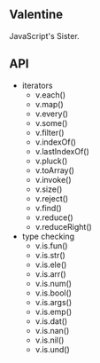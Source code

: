 Valentine
---------
JavaScript's Sister.

API
---

  * iterators
    * v.each()
    * v.map()
    * v.every()
    * v.some()
    * v.filter()
    * v.indexOf()
    * v.lastIndexOf()
    * v.pluck()
    * v.toArray()
    * v.invoke()
    * v.size()
    * v.reject()
    * v.find()
    * v.reduce()
    * v.reduceRight()
  * type checking
    * v.is.fun()
    * v.is.str()
    * v.is.ele()
    * v.is.arr()
    * v.is.num()
    * v.is.bool()
    * v.is.args()
    * v.is.emp()
    * v.is.dat()
    * v.is.nan()
    * v.is.nil()
    * v.is.und()
